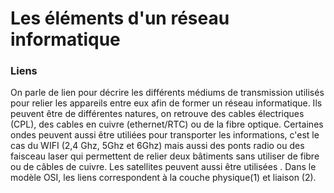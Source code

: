# Les éléments d'un réseau informatique

### Liens

On parle de lien pour décrire les différents médiums de transmission utilisés pour relier les appareils entre eux afin de former un réseau informatique.
Ils peuvent être de différentes natures, on retrouve des cables électriques (CPL), des cables en cuivre (ethernet/RTC) ou de la fibre optique. 
Certaines ondes peuvent aussi être utiliées pour transporter les informations, c'est le cas du WIFI (2,4 Ghz, 5Ghz et 6Ghz) mais aussi des ponts radio ou des faisceau laser qui permettent de relier deux bâtiments sans utiliser de fibre ou de câbles de cuivre. Les satellites peuvent aussi être utilisées .
Dans le modèle OSI, les liens correspondent à la couche physique(1) et liaison (2).
